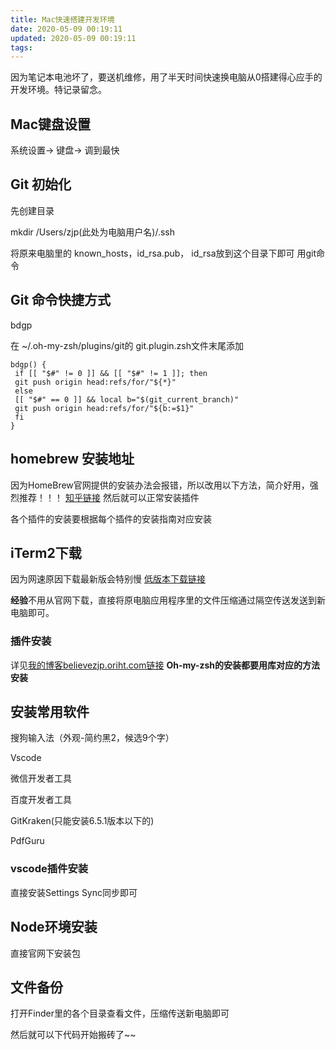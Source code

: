 ```yaml
---
title: Mac快速搭建开发环境
date: 2020-05-09 00:19:11
updated: 2020-05-09 00:19:11
tags:
---
```

因为笔记本电池坏了，要送机维修，用了半天时间快速换电脑从0搭建得心应手的开发环境。特记录留念。

## Mac键盘设置

系统设置-> 键盘-> 调到最快

## Git 初始化

先创建目录

mkdir /Users/zjp(此处为电脑用户名)/.ssh

将原来电脑里的 known_hosts，id_rsa.pub， id_rsa放到这个目录下即可 用git命令

## Git 命令快捷方式

bdgp

在 ~/.oh-my-zsh/plugins/git的 git.plugin.zsh文件末尾添加

```
bdgp() {
 if [[ "$#" != 0 ]] && [[ "$#" != 1 ]]; then
 git push origin head:refs/for/"${*}"
 else
 [[ "$#" == 0 ]] && local b="$(git_current_branch)"
 git push origin head:refs/for/"${b:=$1}"
 fi
}
```

## homebrew 安装地址

因为HomeBrew官网提供的安装办法会报错，所以改用以下方法，简介好用，强烈推荐！！！
[知乎链接](https://zhuanlan.zhihu.com/p/111014448)
然后就可以正常安装插件

各个插件的安装要根据每个插件的安装指南对应安装

## iTerm2下载

因为网速原因下载最新版会特别慢
[低版本下载链接](https://www.zhinin.com/wp-content/themes/2019_v0.1/down.php?id=25574)

**经验**不用从官网下载，直接将原电脑应用程序里的文件压缩通过隔空传送发送到新电脑即可。

### 插件安装

详见[我的博客believezjp.oriht.com链接](http://believezjp.oriht.com/posts/iTerm2%E5%AE%8C%E7%BE%8E%E7%9A%84%E7%BB%88%E7%AB%AF%E4%BD%93%E9%AA%8C/)
**Oh-my-zsh的安装都要用库对应的方法安装**

## 安装常用软件

搜狗输入法（外观-简约黑2，候选9个字）

Vscode

微信开发者工具

百度开发者工具

GitKraken(只能安装6.5.1版本以下的)

PdfGuru

### vscode插件安装

直接安装Settings Sync同步即可

## Node环境安装

直接官网下安装包

## 文件备份

打开Finder里的各个目录查看文件，压缩传送新电脑即可

然后就可以下代码开始搬砖了~~
